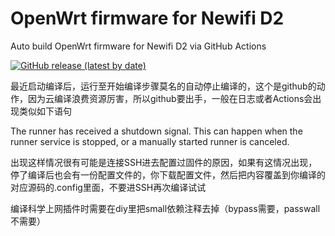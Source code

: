 # OpenWrt firmware for Newifi D2

Auto build OpenWrt firmware for Newifi D2 via GitHub Actions

[![GitHub release (latest by date)](https://img.shields.io/github/v/release/Thanf-code/Autobuild-Newifi_D2?style=for-the-badge&label=Download)](https://github.com/Thanf-code/Autobuild-Newifi_D2/releases/latest)


最近启动编译后，运行至开始编译步骤莫名的自动停止编译的，这个是github的动作，因为云编译浪费资源厉害，所以github要出手，一般在日志或者Actions会出现类似如下语句

The runner has received a shutdown signal. This can happen when the runner service is stopped, or a manually started runner is canceled.

出现这样情况很有可能是连接SSH进去配置过固件的原因，如果有这情况出现，停了编译后也会有一份配置文件的，你下载配置文件，然后把内容覆盖到你编译的对应源码的.config里面，不要进SSH再次编译试试

编译科学上网插件时需要在diy里把small依赖注释去掉（bypass需要，passwall不需要）

